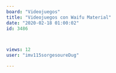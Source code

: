 ```yaml
---
board: "Videojuegos"
title: "Videojuegos con Waifu Material"
date: "2020-02-18 01:00:02"
id: 3486



views: 12
user: "imv115sorgesoureDug"

---
```

